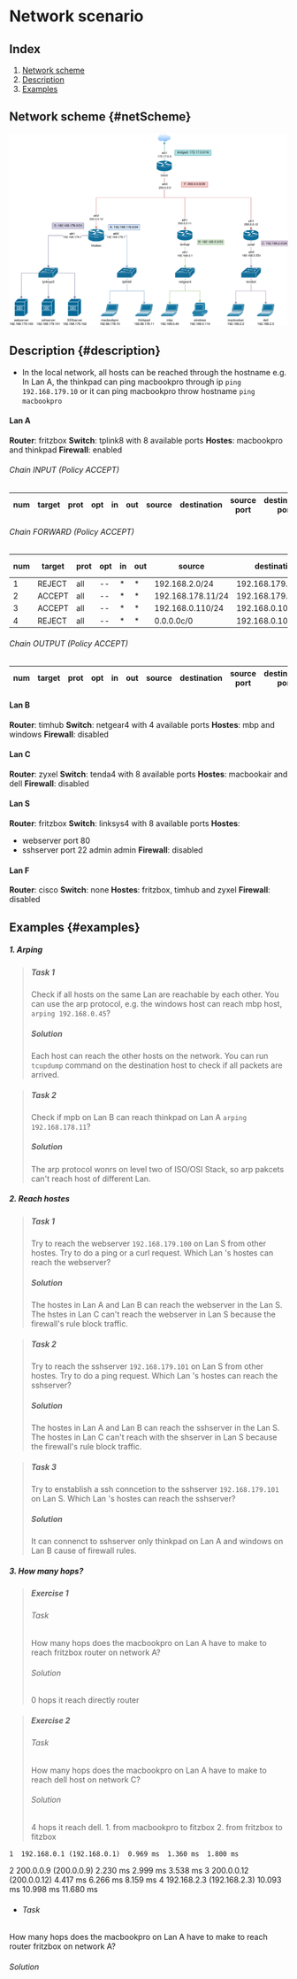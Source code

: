 # Network scenario

## Index
1. [Network scheme](#netScheme)
2. [Description](#description)
2. [Examples](#examples)

## Network scheme {#netScheme}
![alt text](network.png)

## Description {#description}
* In the local network, all hosts can be reached through the hostname
e.g. In Lan A, the thinkpad can ping macbookpro through ip `ping 192.168.179.10` or it can ping macbookpro throw hostname  `ping macbookpro` 
#### Lan A
**Router**: fritzbox
**Switch**: tplink8 with 8 available ports 
**Hostes**: macbookpro and thinkpad
**Firewall**: enabled
    
###### Chain INPUT (Policy ACCEPT)
| num | target | prot | opt | in | out | source     | destination | source port | destination port |
| --- | ------ | ---- | --- | -- | --- | ---------- | ----------- | ----- | --- |


###### Chain FORWARD (Policy ACCEPT)
| num | target | prot | opt | in | out | source          | destination       | source port | destination port |
| --- | ------ | ---- | --- | -- | --- | --------------- | ----------------- | ----- | ----- |
| 1   | REJECT | all  | --  | *  |  *  | 192.168.2.0/24  | 192.168.179.0/24  | --    | ----- |
| 2   | ACCEPT | all  | --  | *  |  *  | 192.168.178.11/24  | 192.168.179.101/24  | --    | 22 |
| 3   | ACCEPT | all  | --  | *  |  *  | 192.168.0.110/24  | 192.168.0.101/24  | --    | 22 |
| 4   | REJECT | all  | --  | *  |  *  | 0.0.0.0c/0               | 192.168.0.101/24  | --    | 22 |

###### Chain OUTPUT (Policy ACCEPT)
| num | target | prot | opt | in | out | source     | destination | source port | destination port |
| --- | ------ | ---- | --- | -- | --- | ---------- | ----------- | ----- | ----- |

#### Lan B
**Router**: timhub
**Switch**: netgear4 with 4 available ports 
**Hostes**: mbp and windows
**Firewall**: disabled
    
#### Lan C
**Router**: zyxel
**Switch**: tenda4 with 8 available ports 
**Hostes**: macbookair and dell
**Firewall**: disabled
    
#### Lan S
**Router**: fritzbox
**Switch**: linksys4 with 8 available ports 
**Hostes**:
+ webserver port 80
+ sshserver port 22 admin admin
**Firewall**: disabled

#### Lan F
**Router**: cisco
**Switch**: none 
**Hostes**: fritzbox, timhub and zyxel
**Firewall**: disabled


## Examples {#examples}

##### 1. Arping
   >##### Task 1
   > Check if all hosts on the same Lan are reachable by each other. You can use the arp protocol, e.g. the windows host can reach mbp host, `arping 192.168.0.45`?
   > ##### Solution
   > Each host can reach the other hosts on the network. You can run `tcupdump` command on the destination host to check if all packets are arrived.

   >##### Task 2
   > Check if mpb on Lan B can reach thinkpad on Lan A `arping 192.168.178.11`?
   > ##### Solution
   > The arp protocol wonrs on level two of ISO/OSI Stack, so arp pakcets can't reach host of different Lan.

##### 2. Reach hostes
   >##### Task 1
   > Try to reach the webserver `192.168.179.100` on Lan S from other hostes. Try to do a ping or a curl request. Which Lan 's hostes can reach the webserver?
   > ##### Solution
   > The hostes in Lan A and Lan B can reach the webserver in the Lan S. The hstes in Lan C can't reach the webserver in Lan S because the firewall's rule block traffic.

   >##### Task 2
   > Try to reach the sshserver `192.168.179.101` on Lan S from other hostes. Try to do a ping request. Which Lan 's hostes can reach the sshserver?
   > ##### Solution
   > The hostes in Lan A and Lan B can reach the sshserver in the Lan S. The hostes in Lan C can't reach with the shserver in Lan S because the firewall's rule block traffic. 

   >##### Task 3
   > Try to enstablish a ssh conncetion to the sshserver `192.168.179.101` on Lan S. Which Lan 's hostes can reach the sshserver?
   > ##### Solution
   > It can connenct to sshserver only thinkpad on Lan A and windows on Lan B cause of firewall rules.

##### 3. How many hops?
   > ##### Exercise 1
   > ###### Task
   > How many hops does the macbookpro on Lan A have to make to reach fritzbox router on network A?
   > ###### Solution
   > 0 hops it reach directly router

   > ##### Exercise 2
   > ###### Task
   > How many hops does the macbookpro on Lan A have to make to reach dell host on network C?
   > ###### Solution
   > 4 hops it reach dell. 
    1. from macbookpro to fitzbox
    2. from fritzbox to fitzbox


    1  192.168.0.1 (192.168.0.1)  0.969 ms  1.360 ms  1.800 ms
 2  200.0.0.9 (200.0.0.9)  2.230 ms  2.999 ms  3.538 ms
 3  200.0.0.12 (200.0.0.12)  4.417 ms  6.266 ms  8.159 ms
 4  192.168.2.3 (192.168.2.3)  10.093 ms  10.998 ms  11.680 ms

   + ###### Task
   How many hops does the macbookpro on Lan A have to make to reach router fritzbox on network A?
   ###### Solution


